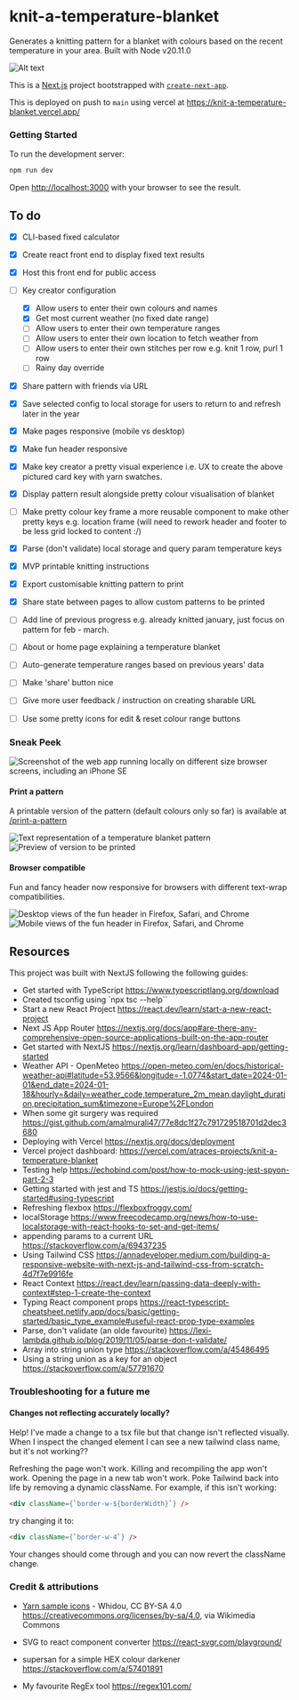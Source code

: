 # knit-a-temperature-blanket

Generates a knitting pattern for a blanket with colours based on the recent temperature in your area. Built with Node v20.11.0

![Alt text](./public/temperature_blanket_and_demo_key.png)


This is a [Next.js](https://nextjs.org/) project bootstrapped with [`create-next-app`](https://github.com/vercel/next.js/tree/canary/packages/create-next-app).

This is deployed on push to `main` using vercel at https://knit-a-temperature-blanket.vercel.app/


### Getting Started

To run the development server:

```bash
npm run dev
```

Open [http://localhost:3000](http://localhost:3000) with your browser to see the result.


## To do

- [x] CLI-based fixed calculator
- [x] Create react front end to display fixed text results
- [x] Host this front end for public access
- [ ] Key creator configuration
    - [x] Allow users to enter their own colours and names
    - [x] Get most current weather (no fixed date range)
    - [ ] Allow users to enter their own temperature ranges
    - [ ] Allow users to enter their own location to fetch weather from
    - [ ] Allow users to enter their own stitches per row e.g. knit 1 row, purl 1 row
    - [ ] Rainy day override
- [x] Share pattern with friends via URL
- [x] Save selected config to local storage for users to return to and refresh later in the year
- [x] Make pages responsive (mobile vs desktop)
- [x] Make fun header responsive
- [x] Make key creator a pretty visual experience i.e. UX to create the above pictured card key with yarn swatches.
- [x] Display pattern result alongside pretty colour visualisation of blanket
- [ ] Make pretty colour key frame a more reusable component to make other pretty keys e.g. location frame (will need to rework header and footer to be less grid locked to content :/)
- [x] Parse (don't validate) local storage and query param temperature keys
- [x] MVP printable knitting instructions
- [x] Export customisable knitting pattern to print
- [x] Share state between pages to allow custom patterns to be printed
- [ ] Add line of previous progress e.g. already knitted january, just focus on pattern for feb - march.
- [ ] About or home page explaining a temperature blanket
- [ ] Auto-generate temperature ranges based on previous years' data
- [ ] Make 'share' button nice
- [ ] Give more user feedback / instruction on creating sharable URL 
- [ ] Use some pretty icons for edit & reset colour range buttons


### Sneak Peek

![Screenshot of the web app running locally on different size browser screens, including an iPhone SE](public/sneak_peek.png)

#### Print a pattern

A printable version of the pattern (default colours only so far) is available at [/print-a-pattern](http://localhost:3000/print-a-pattern) 

![Text representation of a temperature blanket pattern](public/print_a_pattern.png)
![Preview of version to be printed](public/no_really_you_can_print_it.png)

#### Browser compatible

Fun and fancy header now responsive for browsers with different text-wrap compatibilities.

![Desktop views of the fun header in Firefox, Safari, and Chrome](<public/desktop_header_compatiblity.png>)
![Mobile views of the fun header in Firefox, Safari, and Chrome](<public/mobile_header_compatiblity.png>)

## Resources

This project was built with NextJS following the following guides:
- Get started with TypeScript https://www.typescriptlang.org/download
- Created tsconfig using `npx tsc --help``
- Start a new React Project https://react.dev/learn/start-a-new-react-project
- Next JS App Router https://nextjs.org/docs/app#are-there-any-comprehensive-open-source-applications-built-on-the-app-router
- Get started with NextJS https://nextjs.org/learn/dashboard-app/getting-started
- Weather API - OpenMeteo https://open-meteo.com/en/docs/historical-weather-api#latitude=53.9566&longitude=-1.0774&start_date=2024-01-01&end_date=2024-01-18&hourly=&daily=weather_code,temperature_2m_mean,daylight_duration,precipitation_sum&timezone=Europe%2FLondon
- When some git surgery was required https://gist.github.com/amalmurali47/77e8dc1f27c791729518701d2dec3680
- Deploying with Vercel https://nextjs.org/docs/deployment
- Vercel project dashboard: https://vercel.com/atraces-projects/knit-a-temperature-blanket
- Testing help https://echobind.com/post/how-to-mock-using-jest-spyon-part-2-3
- Getting started with jest and TS https://jestjs.io/docs/getting-started#using-typescript
- Refreshing flexbox https://flexboxfroggy.com/
- localStorage https://www.freecodecamp.org/news/how-to-use-localstorage-with-react-hooks-to-set-and-get-items/
- appending params to a current URL https://stackoverflow.com/a/69437235
- Using Tailwind CSS https://annadeveloper.medium.com/building-a-responsive-website-with-next-js-and-tailwind-css-from-scratch-4d7f7e9916fe
- React Context https://react.dev/learn/passing-data-deeply-with-context#step-1-create-the-context
- Typing React component props https://react-typescript-cheatsheet.netlify.app/docs/basic/getting-started/basic_type_example#useful-react-prop-type-examples
- Parse, don't validate (an olde favourite) https://lexi-lambda.github.io/blog/2019/11/05/parse-don-t-validate/
- Array into string union type https://stackoverflow.com/a/45486495
- Using a string union as a key for an object https://stackoverflow.com/a/57791670

### Troubleshooting for a future me

#### Changes not reflecting accurately locally?

Help! I've made a change to a tsx file but that change isn't reflected visually. When I inspect the changed element I can see a new tailwind class name, but it's not working??

Refreshing the page won't work. Killing and recompiling the app won't work. Opening the page in a new tab won't work.
Poke Tailwind back into life by removing a dynamic className. For example, if this isn't working:
```html
<div className={`border-w-${borderWidth}`} />
```
try changing it to: 
```html
<div className={`border-w-4`} />
```
Your changes should come through and you can now revert the className change.

### Credit & attributions

- [Yarn sample icons](https://commons.wikimedia.org/wiki/File:Cow_hitch.svg) - Whidou, CC BY-SA 4.0 <https://creativecommons.org/licenses/by-sa/4.0>, via Wikimedia Commons

- SVG to react component converter https://react-svgr.com/playground/
- supersan for a simple HEX colour darkener https://stackoverflow.com/a/57401891
- My favourite RegEx tool https://regex101.com/